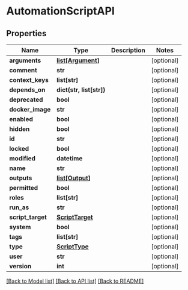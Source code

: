 # AutomationScriptAPI

## Properties
Name | Type | Description | Notes
------------ | ------------- | ------------- | -------------
**arguments** | [**list[Argument]**](Argument.md) |  | [optional] 
**comment** | **str** |  | [optional] 
**context_keys** | **list[str]** |  | [optional] 
**depends_on** | **dict(str, list[str])** |  | [optional] 
**deprecated** | **bool** |  | [optional] 
**docker_image** | **str** |  | [optional] 
**enabled** | **bool** |  | [optional] 
**hidden** | **bool** |  | [optional] 
**id** | **str** |  | [optional] 
**locked** | **bool** |  | [optional] 
**modified** | **datetime** |  | [optional] 
**name** | **str** |  | [optional] 
**outputs** | [**list[Output]**](Output.md) |  | [optional] 
**permitted** | **bool** |  | [optional] 
**roles** | **list[str]** |  | [optional] 
**run_as** | **str** |  | [optional] 
**script_target** | [**ScriptTarget**](ScriptTarget.md) |  | [optional] 
**system** | **bool** |  | [optional] 
**tags** | **list[str]** |  | [optional] 
**type** | [**ScriptType**](ScriptType.md) |  | [optional] 
**user** | **str** |  | [optional] 
**version** | **int** |  | [optional] 

[[Back to Model list]](../README.md#documentation-for-models) [[Back to API list]](../README.md#documentation-for-api-endpoints) [[Back to README]](../README.md)


